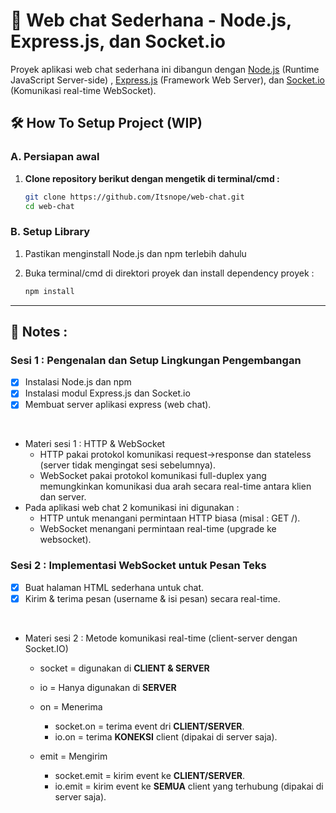 # 💬 Web chat Sederhana - Node.js, Express.js, dan Socket.io
Proyek aplikasi web chat sederhana ini dibangun dengan [Node.js](https://nodejs.org/) (Runtime JavaScript Server-side) , [Express.js](https://expressjs.com/) (Framework Web Server), dan [Socket.io](https://socket.io/) (Komunikasi real-time WebSocket).

## 🛠️ How To Setup Project (WIP)

### **A. Persiapan awal**

1. **Clone repository berikut dengan mengetik di terminal/cmd :**
   ```bash
   git clone https://github.com/Itsnope/web-chat.git
   cd web-chat
   ```

### **B. Setup Library**
1. Pastikan menginstall Node.js dan npm terlebih dahulu

2. Buka terminal/cmd di direktori proyek dan install dependency proyek  :
   ```bash
   npm install
   ```

<hr />

## 📝 Notes :

### Sesi 1 : Pengenalan dan Setup Lingkungan Pengembangan
- [x] Instalasi Node.js dan npm
- [x] Instalasi modul Express.js dan Socket.io
- [x] Membuat server aplikasi express (web chat).

<br />

- Materi sesi 1 : HTTP & WebSocket 
   - HTTP pakai protokol komunikasi request->response dan stateless (server tidak mengingat sesi sebelumnya).
   - WebSocket pakai protokol komunikasi full-duplex yang memungkinkan komunikasi dua arah secara real-time antara klien dan server.
- Pada aplikasi web chat 2 komunikasi ini digunakan :
   - HTTP untuk menangani permintaan HTTP biasa (misal : GET /).
   - WebSocket menangani permintaan real-time (upgrade ke websocket).

### Sesi 2 : Implementasi WebSocket untuk Pesan Teks

- [x] Buat halaman HTML sederhana untuk chat.
- [x] Kirim & terima pesan (username & isi pesan) secara real-time.

<br />

- Materi sesi 2 : Metode komunikasi real-time (client-server dengan Socket.IO)
   - socket = digunakan di **CLIENT & SERVER**
   - io = Hanya digunakan di **SERVER**

   - on = Menerima
      - socket.on = terima event dri **CLIENT/SERVER**.
      - io.on = terima **KONEKSI** client (dipakai di server saja).

   - emit = Mengirim
      - socket.emit = kirim event ke **CLIENT/SERVER**.
      - io.emit = kirim event ke **SEMUA** client yang terhubung (dipakai di server saja).

